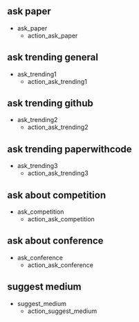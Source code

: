 ## ask paper
* ask_paper
  - action_ask_paper

## ask trending general
* ask_trending1
  - action_ask_trending1

## ask trending github
* ask_trending2
  - action_ask_trending2

## ask trending paperwithcode
* ask_trending3
  - action_ask_trending3

## ask about competition
* ask_competition
  - action_ask_competition

## ask about conference
* ask_conference
  - action_ask_conference

## suggest medium
* suggest_medium
  - action_suggest_medium